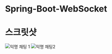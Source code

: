 # Spring-Boot-WebSocket

# 스크릿샷
![익명 채팅 1](https://user-images.githubusercontent.com/74424666/183256995-d70543c0-1244-4b92-985a-64735ce4b67f.JPG)
![익명 채팅2](https://user-images.githubusercontent.com/74424666/183257001-7241a54e-c768-4e32-8f2a-8936165a5b91.JPG)

